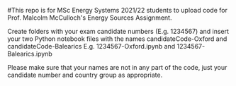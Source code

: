 #This repo is for MSc Energy Systems 2021/22 students to upload code for Prof. Malcolm McCulloch's Energy Sources Assignment. 

Create folders with your exam candidate numbers (E.g. 1234567) and insert your two Python notebook files with the names candidateCode-Oxford and candidateCode-Balearics 
E.g. 1234567-Oxford.ipynb and 1234567-Balearics.ipynb

Please make sure that your names are not in any part of the code, just your candidate number and country group as appropriate. 
